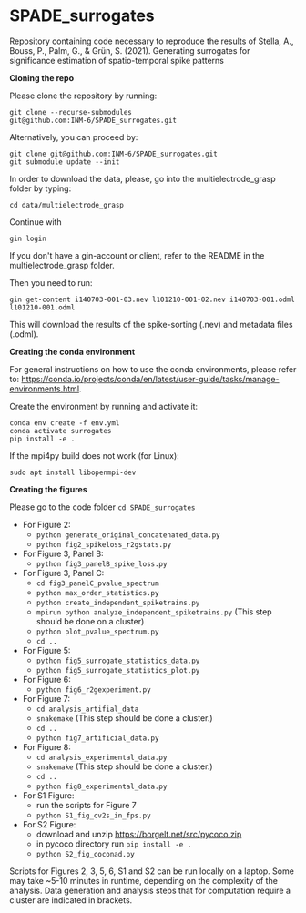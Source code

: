# SPADE_surrogates
Repository containing code necessary to reproduce the results of Stella, A., Bouss, P., Palm, G., &amp; Grün, S. (2021). Generating surrogates for significance estimation of spatio-temporal spike patterns

**Cloning the repo**

Please clone the repository by running:
```
git clone --recurse-submodules
git@github.com:INM-6/SPADE_surrogates.git
```

Alternatively, you can proceed by:
```
git clone git@github.com:INM-6/SPADE_surrogates.git
git submodule update --init
```


In order to download the data, please, go into the multielectrode_grasp folder 
by typing:
```
cd data/multielectrode_grasp
```

Continue with 
``` 
gin login
```

If you don't have a gin-account or client, refer to the README in the multielectrode_grasp folder.

Then you need to run:
```
gin get-content i140703-001-03.nev l101210-001-02.nev i140703-001.odml l101210-001.odml
```
This will download the
results of the spike-sorting (.nev) and metadata files (.odml). 

**Creating the conda environment**

For general instructions on how to use the conda environments, please refer to:
https://conda.io/projects/conda/en/latest/user-guide/tasks/manage-environments.html. 

Create the environment by running and activate it:
```
conda env create -f env.yml
conda activate surrogates
pip install -e .
```
If the mpi4py build does not work  (for Linux):
```
sudo apt install libopenmpi-dev
```


**Creating the figures**

Please go to the code folder `cd SPADE_surrogates`
- For Figure 2:
  - `python generate_original_concatenated_data.py` 
  - `python fig2_spikeloss_r2gstats.py`
- For Figure 3, Panel B: 
  - `python fig3_panelB_spike_loss.py`
- For Figure 3, Panel C:
  - `cd fig3_panelC_pvalue_spectrum`
  - `python max_order_statistics.py`
  - `python create_independent_spiketrains.py`
  - `mpirun python analyze_independent_spiketrains.py` (This step should be done on a cluster)
  - `python plot_pvalue_spectrum.py`
  - `cd ..`
- For Figure 5:
  - `python fig5_surrogate_statistics_data.py`
  - `python fig5_surrogate_statistics_plot.py`
- For Figure 6:
  - `python fig6_r2gexperiment.py`
- For Figure 7:
  - `cd analysis_artifial_data`
  - `snakemake`  (This step should be done a cluster.)
  - `cd ..`
  - `python fig7_artificial_data.py`
- For Figure 8:
  - `cd analysis_experimental_data.py`
  - `snakemake`  (This step should be done a cluster.)
  - `cd ..`
  - `python fig8_experimental_data.py`
- For S1 Figure:
  - run the scripts for Figure 7 
  - `python S1_fig_cv2s_in_fps.py`
- For S2 Figure:
  - download and unzip  https://borgelt.net/src/pycoco.zip 
  - in pycoco directory run `pip install -e .`
  - `python S2_fig_coconad.py`
  
Scripts for Figures 2, 3, 5, 6, S1 and S2 can be run locally on a laptop. Some
may take ~5-10 minutes in runtime, depending on the complexity of the analysis.
Data generation and analysis steps that for computation require a cluster are
indicated in brackets.